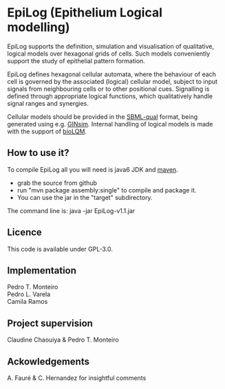 EpiLog (Epithelium Logical modelling) 
=========================================================


EpiLog supports the definition, simulation and visualisation of qualitative, logical models over hexagonal grids of cells.  Such models conveniently support the study of epithelial pattern formation.

EpiLog defines hexagonal cellular automata, where the behaviour of each cell is governed by the associated (logical) cellular model, subject to input signals from neighbouring cells or to other positional cues. Signalling is defined through appropriate logical functions, which qualitatively handle signal ranges and synergies.

Cellular models should be provided in the [SBML-qual](http://sbml.org/Community/Wiki/SBML_Level_3_Proposals/Qualitative_Models) format, being generated using e.g. [GINsim](http://www.ginsim.org). Internal handling of logical models is made with the support of [bioLQM](https://github.com/colomoto/bioLQM).

How to use it?
--------------
To compile EpiLog all you will need is java6 JDK and [maven](http://maven.apache.org/).

* grab the source from github
* run "mvn package assembly:single" to compile and package it.
* You can use the jar in the "target" subdirectory.

The command line is:
    java -jar EpiLog-v1.1.jar


Licence
--------------
This code is available under GPL-3.0.

Implementation
--------------

Pedro T. Monteiro  
Pedro L. Varela  
Camila Ramos  

Project supervision
--------------
Claudine Chaouiya & Pedro T. Monteiro  

Ackowledgements
--------------
A. Fauré & C. Hernandez for insightful comments

